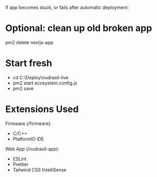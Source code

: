 If app becomes stuck, or fails after automatic deployment:

# Optional: clean up old broken app

pm2 delete nextjs-app

# Start fresh

- cd C:\Deploy\nudrasil-live
- pm2 start ecosystem.config.js
- pm2 save

# Extensions Used

Firmware (/firmware):

- C/C++
- PlatformIO IDE

Web App (/nudrasil-app):

- ESLint
- Prettier
- Tailwind CSS IntelliSense
